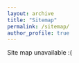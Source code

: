 ```yaml
---
layout: archive
title: "Sitemap"
permalink: /sitemap/
author_profile: true
---
```


Site map unavailable :(
